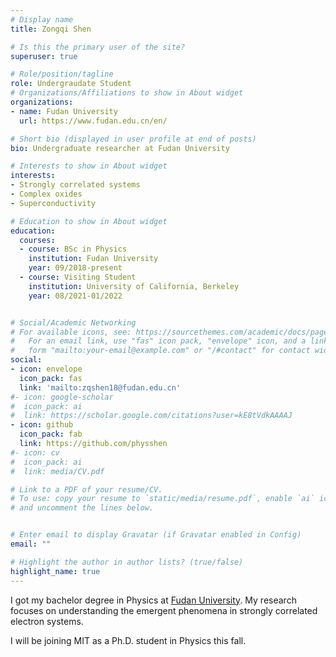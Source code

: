 ```yaml
---
# Display name
title: Zongqi Shen

# Is this the primary user of the site?
superuser: true

# Role/position/tagline
role: Undergraudate Student
# Organizations/Affiliations to show in About widget
organizations:
- name: Fudan University
  url: https://www.fudan.edu.cn/en/

# Short bio (displayed in user profile at end of posts)
bio: Undergraduate researcher at Fudan University

# Interests to show in About widget
interests:
- Strongly correlated systems
- Complex oxides
- Superconductivity

# Education to show in About widget
education:
  courses:
  - course: BSc in Physics
    institution: Fudan University
    year: 09/2018-present
  - course: Visiting Student
    institution: University of California, Berkeley
    year: 08/2021-01/2022


# Social/Academic Networking
# For available icons, see: https://sourcethemes.com/academic/docs/page-builder/#icons
#   For an email link, use "fas" icon pack, "envelope" icon, and a link in the
#   form "mailto:your-email@example.com" or "/#contact" for contact widget.
social:
- icon: envelope
  icon_pack: fas
  link: 'mailto:zqshen18@fudan.edu.cn'
#- icon: google-scholar
#  icon_pack: ai
#  link: https://scholar.google.com/citations?user=kE8tVdkAAAAJ
- icon: github
  icon_pack: fab
  link: https://github.com/physshen
#- icon: cv
#  icon_pack: ai
#  link: media/CV.pdf

# Link to a PDF of your resume/CV.
# To use: copy your resume to `static/media/resume.pdf`, enable `ai` icons in `params.toml`, 
# and uncomment the lines below.


# Enter email to display Gravatar (if Gravatar enabled in Config)
email: ""

# Highlight the author in author lists? (true/false)
highlight_name: true
---
```


I got my bachelor degree in Physics at [Fudan University](https://www.fudan.edu.cn/en/). My research focuses on understanding the emergent phenomena in strongly correlated electron systems. 
<!--I am interested in both experimental characterization of exotic materials and theoretical modeling.-->



I will be joining MIT as a Ph.D. student in Physics this fall.


